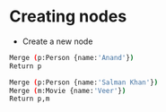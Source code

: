 # Creating nodes

- Create a new node

```sh
Merge (p:Person {name:'Anand'})
Return p
```

```sh
Merge (p:Person {name:'Salman Khan'})
Merge (m:Movie {name:'Veer'})
Return p,m
```
